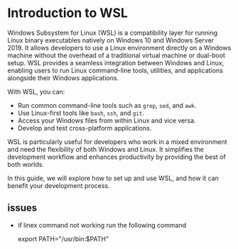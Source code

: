 # Introduction to WSL

Windows Subsystem for Linux (WSL) is a compatibility layer for running Linux binary executables natively on Windows 10 and Windows Server 2019. It allows developers to use a Linux environment directly on a Windows machine without the overhead of a traditional virtual machine or dual-boot setup. WSL provides a seamless integration between Windows and Linux, enabling users to run Linux command-line tools, utilities, and applications alongside their Windows applications.

With WSL, you can:
- Run common command-line tools such as `grep`, `sed`, and `awk`.
- Use Linux-first tools like `bash`, `ssh`, and `git`.
- Access your Windows files from within Linux and vice versa.
- Develop and test cross-platform applications.

WSL is particularly useful for developers who work in a mixed environment and need the flexibility of both Windows and Linux. It simplifies the development workflow and enhances productivity by providing the best of both worlds.

In this guide, we will explore how to set up and use WSL, and how it can benefit your development process.





## issues

- if linex command not working run the following command 

    export PATH="/usr/bin:$PATH"
